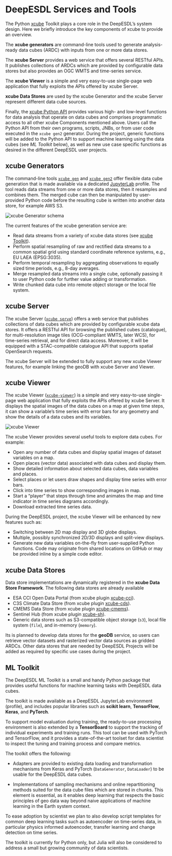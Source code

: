 # DeepESDL Services and Tools

The Python [xcube](https://xcube.readthedocs.io/) Toolkit plays a core role 
in the DeepESDL’s system design. Here we briefly introduce the key 
components of xcube to provide an overview.

The **xcube generators** are command-line tools used 
to generate analysis-ready data cubes (ARDC) with inputs from one or 
more data stores. 

The **xcube Server** provides a web service that offers several RESTful APIs. 
It publishes collections of ARDCs which are provided by configurable data 
stores but also provides an OGC WMTS and time-series service. 

The **xcube Viewer** is a simple and very easy-to-use single-page web 
application that fully exploits the APIs offered by xcube Server. 

 **xcube Data Stores** are used by the xcube Generator and the xcube Server 
represent different data cube sources. 
 
Finally, the [xcube Python API](https://xcube.readthedocs.io/en/latest/api.html) 
provides various high- and low-level functions for 
data analysis that operate on data cubes and comprises programmatic 
access to all other xcube Components mentioned above. 
Users call the Python API from their own programs, scripts, JNBs, 
or from user code executed in the `xcube gen2` generator. 
During the project, generic functions will be added to the Python API 
to support machine learning using the data cubes (see *ML Toolkit* below), 
as well as new use case specific functions as desired in the 
different DeepESDL user projects. 

## xcube Generators

The command-line tools 
[`xcube gen`](https://xcube.readthedocs.io/en/latest/cli/xcube_gen.html) and 
[`xcube gen2`](https://xcube.readthedocs.io/en/latest/cli/xcube_gen2.html)
offer flexible data cube generation 
that is made available via a dedicated [JupyterLab](../../../guide/jupyterlab/index.md) 
profile. The tool reads data streams from one or more data stores, 
then it resamples and combines them. The merged cube can then be 
manipulated by user-provided Python code before the resulting 
cube is written into another data store, for example AWS S3.

![xcube Generator schema](../../../img/ardc-gen.png)

The current features of the xcube generation service are:

* Read data streams from a variety of xcube data stores
  (see [xcube Toolkit](services-and-tools.md)).
* Perform spatial resampling of raw and rectified data streams to 
  a common spatial grid using standard coordinate reference systems, e.g., 
  EU LAEA (EPSG:3035).
* Perform temporal resampling by aggregating observations to equally 
  sized time periods, e.g., 8-day averages. 
* Merge resampled data streams into a single cube, optionally 
  passing it to user Python code for further value adding or transformation.
* Write chunked data cube into remote object storage or the 
  local file system.


## xcube Server

The xcube Server 
([`xcube serve`](https://xcube.readthedocs.io/en/latest/cli/xcube_serve.html))
offers a web service that publishes collections of 
data cubes which are provided by configurable xcube data stores. 
It offers a RESTful API for browsing the published cubes (catalogue), 
for multi-resolution image tiles (OCG-compliant WMTS, later WCS), 
for time-series retrieval, and for direct data access. 
Moreover, it will be equipped with a STAC-compatible catalogue API that 
supports spatial OpenSearch requests. 

The xcube Server will be extended to fully support any new 
xcube Viewer features, for example linking the geoDB with 
xcube Server and Viewer.

## xcube Viewer

The xcube Viewer 
([`xcube-viewer`](https://github.com/xcube-dev/xcube-viewer))
is a simple and very easy-to-use single-page web application 
that fully exploits the APIs offered by xcube Server. It displays the 
spatial images of the data cubes on a map at given time steps,
it can show a variable’s time series with error bars for any geometry and 
show the details of a data cubes and its variables.

![xcube Viewer](../../../img/xcube-viewer-2.png)

The xcube Viewer provides several useful tools to explore data cubes. 
For example:

* Open any number of data cubes and display spatial images of dataset 
  variables on a map.
* Open places (vector data) associated with data cubes and display them.
* Show detailed information about selected data cubes, data variables 
  and places.
* Select places or let users draw shapes and display time series with 
  error bars.
* Click into time series to show corresponding images in map.
* Start a “player” that steps through time and animates the map and time  
  indicator in time series diagrams accordingly.
* Download extracted time series data.

During the DeepESDL project, the xcube Viewer will be enhanced by 
new features such as:

* Switching between 2D map display and 3D globe displays.
* Multiple, possibly synchronized 2D/3D displays and split-view displays.
* Generate new data variables on-the-fly from user-supplied Python functions.
  Code may originate from shared locations on GitHub or may be provided
  inline by a simple code editor.

## xcube Data Stores

Data store implementations are 
dynamically registered in the **xcube Data Store Framework**. 
The following data stores are already available

* ESA CCI Open Data Portal (from xcube plugin [xcube-cci](https://github.com/dcs4cop/xcube-cci)).
* C3S Climate Data Store (from xcube plugin [xcube-cds](https://github.com/dcs4cop/xcube-cds)).
* CMEMS Data Store (from xcube plugin [xcube-cmems](https://github.com/dcs4cop/xcube-cmems)).
* Sentinel Hub (from xcube plugin [xcube-sh](https://github.com/dcs4cop/xcube-sh)).
* Generic data stores such as S3-compatible object storage (`s3`), 
  local file system (`file`), and in-memory (`memory`).

Its is planned to develop data stores for the **geoDB** service, 
so users can retrieve vector datasets and rasterized vector data 
sources as gridded ARDCs. 
Other data stores that are needed by DeepESDL Projects will be added 
as required by specific use cases during the project.


## ML Toolkit

The DeepESDL ML Toolkit is a small and handy 
Python package that provides useful functions for machine learning tasks
with DeepESDL data cubes.

The toolkit is made available as a DeepESDL JupyterLab environment (profile), 
and includes popular libraries such as **scikit learn**, **TensorFlow**, 
**Keras**, and **PyTorch**.

To support model evaluation during training, the ready-to-use processing
environment is also extended by a **TensorBoard** to support the tracking of
individual experiments and training runs.
This tool can be used with PyTorch and TensorFlow, and it provides 
a state-of-the-art toolset for data scientist to inspect the tuning 
and training process and compare metrics.

The toolkit offers the following:

* Adapters are provided to existing data loading and transformation 
  mechanisms from Keras and PyTorch (`DataGenerator`, `DataLoader`) 
  to be usable for the DeepESDL data cubes. 

* Implementations of sampling mechanisms and online repartitioning methods 
  suited for the data cube files which are stored in chunks. 
  This element is essential, as it enables deep learning that respects 
  the basic principles of geo data way beyond naive applications of
  machine learning in the Earth system context. 

To ease adoption by scientist we plan to also develop script templates 
for common deep learning tasks such as autoencoder on time-series data, 
in particular physics informed autoencoder, transfer learning and change 
detection on time series.

The toolkit is currently for Python only, but Julia will also be 
considered to address a small but growing community of data scientists.

<!--
Please refer to the [ML Tools Documentation](../ml-tools/index.md)
for details.
-->
